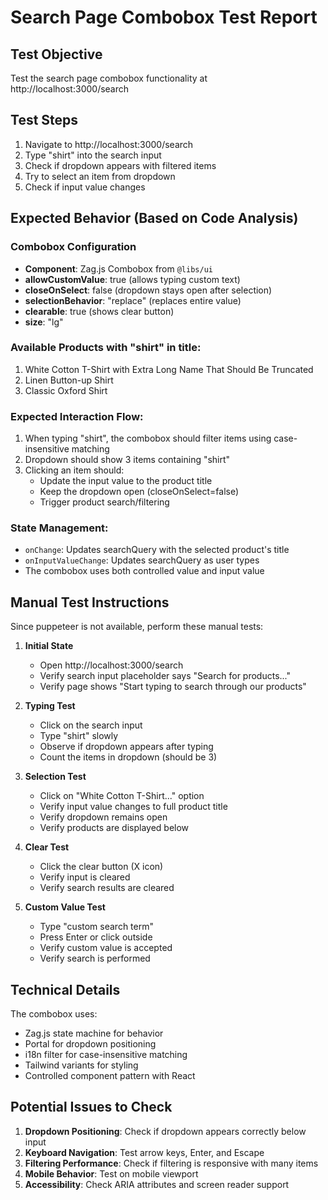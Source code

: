 # Search Page Combobox Test Report

## Test Objective
Test the search page combobox functionality at http://localhost:3000/search

## Test Steps
1. Navigate to http://localhost:3000/search
2. Type "shirt" into the search input
3. Check if dropdown appears with filtered items
4. Try to select an item from dropdown
5. Check if input value changes

## Expected Behavior (Based on Code Analysis)

### Combobox Configuration
- **Component**: Zag.js Combobox from `@libs/ui`
- **allowCustomValue**: true (allows typing custom text)
- **closeOnSelect**: false (dropdown stays open after selection)
- **selectionBehavior**: "replace" (replaces entire value)
- **clearable**: true (shows clear button)
- **size**: "lg"

### Available Products with "shirt" in title:
1. White Cotton T-Shirt with Extra Long Name That Should Be Truncated
2. Linen Button-up Shirt
3. Classic Oxford Shirt

### Expected Interaction Flow:
1. When typing "shirt", the combobox should filter items using case-insensitive matching
2. Dropdown should show 3 items containing "shirt"
3. Clicking an item should:
   - Update the input value to the product title
   - Keep the dropdown open (closeOnSelect=false)
   - Trigger product search/filtering

### State Management:
- `onChange`: Updates searchQuery with the selected product's title
- `onInputValueChange`: Updates searchQuery as user types
- The combobox uses both controlled value and input value

## Manual Test Instructions

Since puppeteer is not available, perform these manual tests:

1. **Initial State**
   - Open http://localhost:3000/search
   - Verify search input placeholder says "Search for products..."
   - Verify page shows "Start typing to search through our products"

2. **Typing Test**
   - Click on the search input
   - Type "shirt" slowly
   - Observe if dropdown appears after typing
   - Count the items in dropdown (should be 3)

3. **Selection Test**
   - Click on "White Cotton T-Shirt..." option
   - Verify input value changes to full product title
   - Verify dropdown remains open
   - Verify products are displayed below

4. **Clear Test**
   - Click the clear button (X icon)
   - Verify input is cleared
   - Verify search results are cleared

5. **Custom Value Test**
   - Type "custom search term"
   - Press Enter or click outside
   - Verify custom value is accepted
   - Verify search is performed

## Technical Details

The combobox uses:
- Zag.js state machine for behavior
- Portal for dropdown positioning
- i18n filter for case-insensitive matching
- Tailwind variants for styling
- Controlled component pattern with React

## Potential Issues to Check

1. **Dropdown Positioning**: Check if dropdown appears correctly below input
2. **Keyboard Navigation**: Test arrow keys, Enter, and Escape
3. **Filtering Performance**: Check if filtering is responsive with many items
4. **Mobile Behavior**: Test on mobile viewport
5. **Accessibility**: Check ARIA attributes and screen reader support